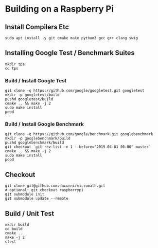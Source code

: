 # Building on a Raspberry Pi

## Install Compilers Etc
```
sudo apt install -y git cmake make python3 gcc g++ clang swig
```

## Installing Google Test / Benchmark Suites
```
mkdir tps
cd tps
```

### Build / Install Google Test
```
git clone -q https://github.com/google/googletest.git googletest
mkdir -p googletest/build
pushd googletest/build
cmake .. && make -j 2
sudo make install
popd
```

### Build / Install Google Benchmark
```
git clone -q https://github.com/google/benchmark.git googlebenchmark
mkdir -p googlebenchmark/build
pushd googlebenchmark/build
git checkout `git rev-list -n 1 --before="2019-04-01 00:00" master`
cmake .. && make -j 2
sudo make install
popd
```

## Checkout
```
git clone git@github.com:dacunni/micromath.git
# optional: git checkout raspberrypi
git submodule init
git submodule update --remote
```

## Build / Unit Test
```
mkdir build
cd build
cmake ..
make -j 2
ctest
```




